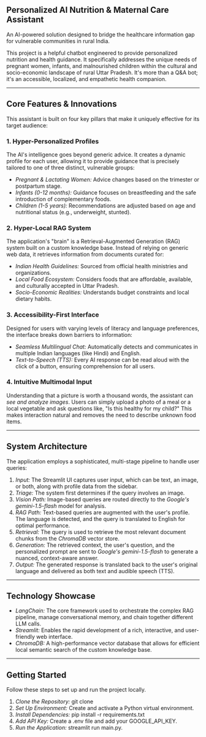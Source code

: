 ## Personalized AI Nutrition & Maternal Care Assistant 

An AI-powered solution designed to bridge the healthcare information gap for vulnerable communities in rural India.

This project is a helpful chatbot engineered to provide personalized nutrition and health guidance. It specifically addresses the unique needs of pregnant women, infants, and malnourished children within the cultural and socio-economic landscape of rural Uttar Pradesh. It's more than a Q&A bot; it's an accessible, localized, and empathetic health companion.

---

##  Core Features & Innovations
This assistant is built on four key pillars that make it uniquely effective for its target audience:

### 1. Hyper-Personalized Profiles
The AI's intelligence goes beyond generic advice. It creates a dynamic profile for each user, allowing it to provide guidance that is precisely tailored to one of three distinct, vulnerable groups:
* *Pregnant & Lactating Women:* Advice changes based on the trimester or postpartum stage.
* *Infants (0-12 months):* Guidance focuses on breastfeeding and the safe introduction of complementary foods.
* *Children (1-5 years):* Recommendations are adjusted based on age and nutritional status (e.g., underweight, stunted).

### 2. Hyper-Local RAG System
The application's "brain" is a Retrieval-Augmented Generation (RAG) system built on a custom knowledge base. Instead of relying on generic web data, it retrieves information from documents curated for:
* *Indian Health Guidelines:* Sourced from official health ministries and organizations.
* *Local Food Ecosystem:* Considers foods that are affordable, available, and culturally accepted in Uttar Pradesh.
* *Socio-Economic Realities:* Understands budget constraints and local dietary habits.

### 3. Accessibility-First Interface
Designed for users with varying levels of literacy and language preferences, the interface breaks down barriers to information:
* *Seamless Multilingual Chat:* Automatically detects and communicates in multiple Indian languages (like Hindi) and English.
* *Text-to-Speech (TTS):* Every AI response can be read aloud with the click of a button, ensuring comprehension for all users.

### 4. Intuitive Multimodal Input
Understanding that a picture is worth a thousand words, the assistant can *see and analyze images*. Users can simply upload a photo of a meal or a local vegetable and ask questions like, "Is this healthy for my child?" This makes interaction natural and removes the need to describe unknown food items.

---

## System Architecture

The application employs a sophisticated, multi-stage pipeline to handle user queries:

1.  *Input:* The Streamlit UI captures user input, which can be text, an image, or both, along with profile data from the sidebar.
2.  *Triage:* The system first determines if the query involves an image.
3.  *Vision Path:* Image-based queries are routed directly to the *Google's gemini-1.5-flash* model for analysis.
4.  *RAG Path:* Text-based queries are augmented with the user's profile. The language is detected, and the query is translated to English for optimal performance.
5.  *Retrieval:* The query is used to retrieve the most relevant document chunks from the *ChromaDB* vector store.
6.  *Generation:* The retrieved context, the user's question, and the personalized prompt are sent to *Google's gemini-1.5-flash* to generate a nuanced, context-aware answer.
7.  *Output:* The generated response is translated back to the user's original language and delivered as both text and audible speech (TTS).

---

## Technology Showcase

* *LangChain:* The core framework used to orchestrate the complex RAG pipeline, manage conversational memory, and chain together different LLM calls.
* *Streamlit:* Enables the rapid development of a rich, interactive, and user-friendly web interface.
* *ChromaDB:* A high-performance vector database that allows for efficient local semantic search of the custom knowledge base.

---

## Getting Started

Follow these steps to set up and run the project locally.

1.  *Clone the Repository:* git clone <your-repository-url>
2.  *Set Up Environment:* Create and activate a Python virtual environment.
3.  *Install Dependencies:* pip install -r requirements.txt
4.  *Add API Key:* Create a .env file and add your GOOGLE_API_KEY.
5.  *Run the Application:* streamlit run main.py.
